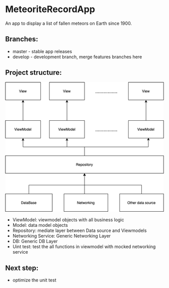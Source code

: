 # MeteoriteRecordApp
An app to display a list of fallen meteors on Earth since 1900.

## Branches:

* master - stable app releases
* develop - development branch, merge features branches here

## Project structure:

<p align="center">
  <img src="MVVM%20structure.png" />
</p>

* ViewModel: viewmodel objects with all business logic
* Model: data model objects
* Repository: mediate layer between Data source and Viewmodels
* Networking Service: Generic Networking Layer
* DB: Generic DB Layer
* Uint test: test the all functions in viewmodel with mocked networking service

## Next step:

*  optimize the unit test
